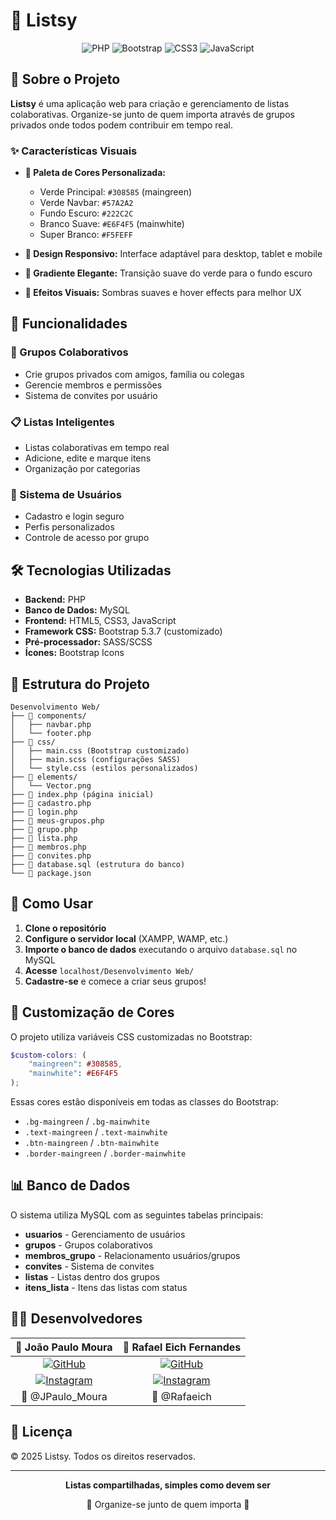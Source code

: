 # 📝 Listsy

<div align="center">
  <img src="https://img.shields.io/badge/PHP-308585?style=for-the-badge&logo=php&logoColor=E6F4F5" alt="PHP">
  <img src="https://img.shields.io/badge/Bootstrap-57A2A2?style=for-the-badge&logo=bootstrap&logoColor=E6F4F5" alt="Bootstrap">
  <img src="https://img.shields.io/badge/CSS3-308585?style=for-the-badge&logo=css3&logoColor=E6F4F5" alt="CSS3">
  <img src="https://img.shields.io/badge/JavaScript-222C2C?style=for-the-badge&logo=javascript&logoColor=E6F4F5" alt="JavaScript">
</div>

## 🎨 Sobre o Projeto

**Listsy** é uma aplicação web para criação e gerenciamento de listas colaborativas. Organize-se junto de quem importa através de grupos privados onde todos podem contribuir em tempo real.

### ✨ Características Visuais

- **🎨 Paleta de Cores Personalizada:**
  - Verde Principal: `#308585` (maingreen)
  - Verde Navbar: `#57A2A2` 
  - Fundo Escuro: `#222C2C`
  - Branco Suave: `#E6F4F5` (mainwhite)
  - Super Branco: `#F5FEFF`

- **📱 Design Responsivo:** Interface adaptável para desktop, tablet e mobile
- **🌈 Gradiente Elegante:** Transição suave do verde para o fundo escuro
- **💫 Efeitos Visuais:** Sombras suaves e hover effects para melhor UX

## 🚀 Funcionalidades

### 👥 Grupos Colaborativos
- Crie grupos privados com amigos, família ou colegas
- Gerencie membros e permissões
- Sistema de convites por usuário

### 📋 Listas Inteligentes
- Listas colaborativas em tempo real
- Adicione, edite e marque itens
- Organização por categorias

### 🔐 Sistema de Usuários
- Cadastro e login seguro
- Perfis personalizados
- Controle de acesso por grupo

## 🛠️ Tecnologias Utilizadas

- **Backend:** PHP
- **Banco de Dados:** MySQL
- **Frontend:** HTML5, CSS3, JavaScript
- **Framework CSS:** Bootstrap 5.3.7 (customizado)
- **Pré-processador:** SASS/SCSS
- **Ícones:** Bootstrap Icons

## 📁 Estrutura do Projeto

```
Desenvolvimento Web/
├── 📁 components/
│   ├── navbar.php
│   └── footer.php
├── 📁 css/
│   ├── main.css (Bootstrap customizado)
│   ├── main.scss (configurações SASS)
│   └── style.css (estilos personalizados)
├── 📁 elements/
│   └── Vector.png
├── 📄 index.php (página inicial)
├── 📄 cadastro.php
├── 📄 login.php
├── 📄 meus-grupos.php
├── 📄 grupo.php
├── 📄 lista.php
├── 📄 membros.php
├── 📄 convites.php
├── 📄 database.sql (estrutura do banco)
└── 📄 package.json
```

## 🎯 Como Usar

1. **Clone o repositório**
2. **Configure o servidor local** (XAMPP, WAMP, etc.)
3. **Importe o banco de dados** executando o arquivo `database.sql` no MySQL
4. **Acesse** `localhost/Desenvolvimento Web/`
5. **Cadastre-se** e comece a criar seus grupos!

## 🎨 Customização de Cores

O projeto utiliza variáveis CSS customizadas no Bootstrap:

```scss
$custom-colors: (
    "maingreen": #308585,
    "mainwhite": #E6F4F5
);
```

Essas cores estão disponíveis em todas as classes do Bootstrap:
- `.bg-maingreen` / `.bg-mainwhite`
- `.text-maingreen` / `.text-mainwhite`
- `.btn-maingreen` / `.btn-mainwhite`
- `.border-maingreen` / `.border-mainwhite`

## 📊 Banco de Dados

O sistema utiliza MySQL com as seguintes tabelas principais:
- **usuarios** - Gerenciamento de usuários
- **grupos** - Grupos colaborativos
- **membros_grupo** - Relacionamento usuários/grupos
- **convites** - Sistema de convites
- **listas** - Listas dentro dos grupos
- **itens_lista** - Itens das listas com status

## 👨‍💻 Desenvolvedores

<div align="center">
  
| 👤 **João Paulo Moura** | 👤 **Rafael Eich Fernandes** |
|:---:|:---:|
| [![GitHub](https://img.shields.io/badge/GitHub-222C2C?style=for-the-badge&logo=github&logoColor=E6F4F5)](https://github.com/JPaulo-mrs) | [![GitHub](https://img.shields.io/badge/GitHub-222C2C?style=for-the-badge&logo=github&logoColor=E6F4F5)](https://github.com/eichfernandes) |
| [![Instagram](https://img.shields.io/badge/Instagram-308585?style=for-the-badge&logo=instagram&logoColor=E6F4F5)](https://www.instagram.com/jpaulo_mrs/) | [![Instagram](https://img.shields.io/badge/Instagram-308585?style=for-the-badge&logo=instagram&logoColor=E6F4F5)](https://www.instagram.com/eich_fernandes/) |
| 📱 @JPaulo_Moura | 📱 @Rafaeich |

</div>

## 📄 Licença

© 2025 Listsy. Todos os direitos reservados.

---

<div align="center">
  <p><strong>Listas compartilhadas, simples como devem ser</strong></p>
  <p>🌟 Organize-se junto de quem importa 🌟</p>
</div>